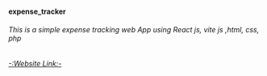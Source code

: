 #### expense_tracker
###### _This is a simple expense tracking web App using React js, vite js ,html, css, php_
###### [-:Website Link:-](https://expensegs.000webhostapp.com/)
